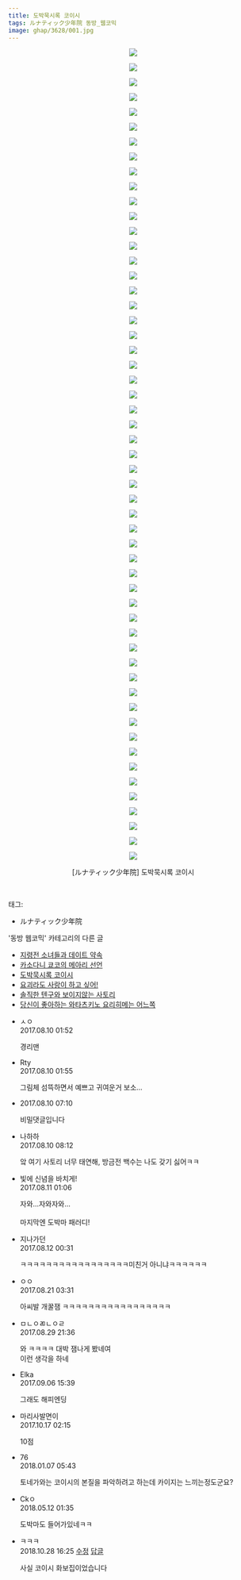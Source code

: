 ```yaml
---
title: 도박묵시록 코이시
tags: ルナティック少年院 동방_웹코믹
image: ghap/3628/001.jpg
---
```

<div class="article">
<p style="text-align: center; clear: none; float: none;"><img src="{{ site.nasurl }}/ghap/3628/001.jpg"/></p>
<p style="text-align: center; clear: none; float: none;"><img src="{{ site.nasurl }}/ghap/3628/002.jpg"/></p>
<p style="text-align: center; clear: none; float: none;"><img src="{{ site.nasurl }}/ghap/3628/003.jpg"/></p>
<p style="text-align: center; clear: none; float: none;"><img src="{{ site.nasurl }}/ghap/3628/004.jpg"/></p>
<p style="text-align: center; clear: none; float: none;"><img src="{{ site.nasurl }}/ghap/3628/005.jpg"/></p>
<p style="text-align: center; clear: none; float: none;"><img src="{{ site.nasurl }}/ghap/3628/006.jpg"/></p>
<p style="text-align: center; clear: none; float: none;"><img src="{{ site.nasurl }}/ghap/3628/007.jpg"/></p>
<p style="text-align: center; clear: none; float: none;"><img src="{{ site.nasurl }}/ghap/3628/008.jpg"/></p>
<p style="text-align: center; clear: none; float: none;"><img src="{{ site.nasurl }}/ghap/3628/009.jpg"/></p>
<p style="text-align: center; clear: none; float: none;"><img src="{{ site.nasurl }}/ghap/3628/010.jpg"/></p>
<p style="text-align: center; clear: none; float: none;"><img src="{{ site.nasurl }}/ghap/3628/011.jpg"/></p>
<p style="text-align: center; clear: none; float: none;"><img src="{{ site.nasurl }}/ghap/3628/012.jpg"/></p>
<p style="text-align: center; clear: none; float: none;"><img src="{{ site.nasurl }}/ghap/3628/013.jpg"/></p>
<p style="text-align: center; clear: none; float: none;"><img src="{{ site.nasurl }}/ghap/3628/014.jpg"/></p>
<p style="text-align: center; clear: none; float: none;"><img src="{{ site.nasurl }}/ghap/3628/015.jpg"/></p>
<p style="text-align: center; clear: none; float: none;"><img src="{{ site.nasurl }}/ghap/3628/016.jpg"/></p>
<p style="text-align: center; clear: none; float: none;"><img src="{{ site.nasurl }}/ghap/3628/017.jpg"/></p>
<p style="text-align: center; clear: none; float: none;"><img src="{{ site.nasurl }}/ghap/3628/018.jpg"/></p>
<p style="text-align: center; clear: none; float: none;"><img src="{{ site.nasurl }}/ghap/3628/019.jpg"/></p>
<p style="text-align: center; clear: none; float: none;"><img src="{{ site.nasurl }}/ghap/3628/020.jpg"/></p>
<p style="text-align: center; clear: none; float: none;"><img src="{{ site.nasurl }}/ghap/3628/021.jpg"/></p>
<p style="text-align: center; clear: none; float: none;"><img src="{{ site.nasurl }}/ghap/3628/022.jpg"/></p>
<p style="text-align: center; clear: none; float: none;"><img src="{{ site.nasurl }}/ghap/3628/023.jpg"/></p>
<p style="text-align: center; clear: none; float: none;"><img src="{{ site.nasurl }}/ghap/3628/024.jpg"/></p>
<p style="text-align: center; clear: none; float: none;"><img src="{{ site.nasurl }}/ghap/3628/025.jpg"/></p>
<p style="text-align: center; clear: none; float: none;"><img src="{{ site.nasurl }}/ghap/3628/026.jpg"/></p>
<p style="text-align: center; clear: none; float: none;"><img src="{{ site.nasurl }}/ghap/3628/027.jpg"/></p>
<p style="text-align: center; clear: none; float: none;"><img src="{{ site.nasurl }}/ghap/3628/028.jpg"/></p>
<p style="text-align: center; clear: none; float: none;"><img src="{{ site.nasurl }}/ghap/3628/029.jpg"/></p>
<p style="text-align: center; clear: none; float: none;"><img src="{{ site.nasurl }}/ghap/3628/030.jpg"/></p>
<p style="text-align: center; clear: none; float: none;"><img src="{{ site.nasurl }}/ghap/3628/031.jpg"/></p>
<p style="text-align: center; clear: none; float: none;"><img src="{{ site.nasurl }}/ghap/3628/032.jpg"/></p>
<p style="text-align: center; clear: none; float: none;"><img src="{{ site.nasurl }}/ghap/3628/033.jpg"/></p>
<p style="text-align: center; clear: none; float: none;"><img src="{{ site.nasurl }}/ghap/3628/034.jpg"/></p>
<p style="text-align: center; clear: none; float: none;"><img src="{{ site.nasurl }}/ghap/3628/035.jpg"/></p>
<p style="text-align: center; clear: none; float: none;"><img src="{{ site.nasurl }}/ghap/3628/036.jpg"/></p>
<p style="text-align: center; clear: none; float: none;"><img src="{{ site.nasurl }}/ghap/3628/037.jpg"/></p>
<p style="text-align: center; clear: none; float: none;"><img src="{{ site.nasurl }}/ghap/3628/038.jpg"/></p>
<p style="text-align: center; clear: none; float: none;"><img src="{{ site.nasurl }}/ghap/3628/039.jpg"/></p>
<p style="text-align: center; clear: none; float: none;"><img src="{{ site.nasurl }}/ghap/3628/040.jpg"/></p>
<p style="text-align: center; clear: none; float: none;"><img src="{{ site.nasurl }}/ghap/3628/041.jpg"/></p>
<p style="text-align: center; clear: none; float: none;"><img src="{{ site.nasurl }}/ghap/3628/042.jpg"/></p>
<p style="text-align: center; clear: none; float: none;"><img src="{{ site.nasurl }}/ghap/3628/043.jpg"/></p>
<p style="text-align: center; clear: none; float: none;"><img src="{{ site.nasurl }}/ghap/3628/044.jpg"/></p>
<p style="text-align: center; clear: none; float: none;"><img src="{{ site.nasurl }}/ghap/3628/045.jpg"/></p>
<p style="text-align: center; clear: none; float: none;"><img src="{{ site.nasurl }}/ghap/3628/046.jpg"/></p>
<p style="text-align: center; clear: none; float: none;"><img src="{{ site.nasurl }}/ghap/3628/047.jpg"/></p>
<p style="text-align: center; clear: none; float: none;"><img src="{{ site.nasurl }}/ghap/3628/048.jpg"/></p>
<p style="text-align: center; clear: none; float: none;"><img src="{{ site.nasurl }}/ghap/3628/049.jpg"/></p>
<p style="text-align: center; clear: none; float: none;"><img src="{{ site.nasurl }}/ghap/3628/050.jpg"/></p>
<p style="text-align: center; clear: none; float: none;"><img src="{{ site.nasurl }}/ghap/3628/051.jpg"/></p>
<p style="text-align: center; clear: none; float: none;"><img src="{{ site.nasurl }}/ghap/3628/052.jpg"/></p>
<p style="text-align: center; clear: none; float: none;"><img src="{{ site.nasurl }}/ghap/3628/053.jpg"/></p>
<p style="text-align: center; clear: none; float: none;"><img src="{{ site.nasurl }}/ghap/3628/054.jpg"/></p>
<p style="text-align: center; clear: none; float: none;"><img src="{{ site.nasurl }}/ghap/3628/055.jpg"/></p>
<p style="text-align: center; clear: none; float: none;">[ルナティック少年院] 도박묵시록 코이시</p>
<p><br/></p>
</div><div class="tagTrail">
<p>태그: </p>
<ul>
<li>ルナティック少年院</li>
</ul>
</div><div class="another">
<p>'동방 웹코믹' 카테고리의 다른 글</p>
<ul>
<li><a href="/2017-08-10-ghap_3632">지령전 소녀들과 데이트 약속</a></li>
<li><a href="/2017-08-10-ghap_3631">카소다니 쿄코의 메아리 선언</a></li>
<li><a href="/2017-08-10-ghap_3628">도박묵시록 코이시</a></li>
<li><a href="/2017-08-03-ghap_3611">요괴라도 사랑이 하고 싶어!</a></li>
<li><a href="/2017-07-21-ghap_3593">솔직한 텐구와 보이지않는 사토리</a></li>
<li><a href="/2017-07-21-ghap_3590">당신이 좋아하는 와타츠키노 요리히메는 어느쪽</a></li>
</ul>
</div><div class="cb_module cb_fluid">
<div class="cb_wrt cb_profile">
<div class="comment">
<ul>
<li class="cb_thumb_off" id="comment15055689">
<div class="cb_comment_area">
<div class="cb_info_area">
<div class="cb_section">
<span class="cb_nick_name">ㅅㅇ</span>
</div>
<div class="cb_section">
<span class="cb_date">2017.08.10 01:52 </span>
</div>
</div>
<div class="cb_dsc_comment">
<p class="cb_dsc">
											경리맨
										</p>
</div>
</div></li>
<li class="cb_thumb_off" id="comment15055691">
<div class="cb_comment_area">
<div class="cb_info_area">
<div class="cb_section">
<span class="cb_nick_name">Rty</span>
</div>
<div class="cb_section">
<span class="cb_date">2017.08.10 01:55 </span>
</div>
</div>
<div class="cb_dsc_comment">
<p class="cb_dsc">
											그림체 섬뜩하면서 예쁘고 귀여운거 보소...
										</p>
</div>
</div></li>
<li class="cb_thumb_off" id="comment15055787">
<div class="cb_comment_area">
<div class="cb_info_area">
<div class="cb_section">
<span class="cb_nick_name"></span>
</div>
<div class="cb_section">
<span class="cb_date">2017.08.10 07:10</span>
</div>
</div>
<div class="cb_dsc_comment">
<p class="cb_dsc">
											비밀댓글입니다
										</p>
</div>
</div></li>
<li class="cb_thumb_off" id="comment15055803">
<div class="cb_comment_area">
<div class="cb_info_area">
<div class="cb_section">
<span class="cb_nick_name">나하하</span>
</div>
<div class="cb_section">
<span class="cb_date">2017.08.10 08:12 </span>
</div>
</div>
<div class="cb_dsc_comment">
<p class="cb_dsc">
											앜 여기 사토리 너무 태연해, 방금전 백수는 나도 갖기 싫어ㅋㅋ
										</p>
</div>
</div></li>
<li class="cb_thumb_off" id="comment15056558">
<div class="cb_comment_area">
<div class="cb_info_area">
<div class="cb_section">
<span class="cb_nick_name">빛에 신념을 바치게!</span>
</div>
<div class="cb_section">
<span class="cb_date">2017.08.11 01:06 </span>
</div>
</div>
<div class="cb_dsc_comment">
<p class="cb_dsc">
											자와...자와자와...<br/>
<br/>
마지막엔 도박마 패러디!
										</p>
</div>
</div></li>
<li class="cb_thumb_off" id="comment15057439">
<div class="cb_comment_area">
<div class="cb_info_area">
<div class="cb_section">
<span class="cb_nick_name">지나가던</span>
</div>
<div class="cb_section">
<span class="cb_date">2017.08.12 00:31 </span>
</div>
</div>
<div class="cb_dsc_comment">
<p class="cb_dsc">
											ㅋㅋㅋㅋㅋㅋㅋㅋㅋㅋㅋㅋㅋㅋㅋㅋㅋ미친거 아니냐ㅋㅋㅋㅋㅋㅋ
										</p>
</div>
</div></li>
<li class="cb_thumb_off" id="comment15064577">
<div class="cb_comment_area">
<div class="cb_info_area">
<div class="cb_section">
<span class="cb_nick_name">ㅇㅇ</span>
</div>
<div class="cb_section">
<span class="cb_date">2017.08.21 03:31 </span>
</div>
</div>
<div class="cb_dsc_comment">
<p class="cb_dsc">
											아씨발 개꿀잼 ㅋㅋㅋㅋㅋㅋㅋㅋㅋㅋㅋㅋㅋㅋㅋㅋㅋ
										</p>
</div>
</div></li>
<li class="cb_thumb_off" id="comment15071206">
<div class="cb_comment_area">
<div class="cb_info_area">
<div class="cb_section">
<span class="cb_nick_name">ㅁㄴㅇㄻㄴㅇㄹ</span>
</div>
<div class="cb_section">
<span class="cb_date">2017.08.29 21:36 </span>
</div>
</div>
<div class="cb_dsc_comment">
<p class="cb_dsc">
											와 ㅋㅋㅋㅋ 대박 잼나게 봤네여<br/>
이런 생각을 하네
										</p>
</div>
</div></li>
<li class="cb_thumb_off" id="comment15077538">
<div class="cb_comment_area">
<div class="cb_info_area">
<div class="cb_section">
<span class="cb_nick_name">Elka</span>
</div>
<div class="cb_section">
<span class="cb_date">2017.09.06 15:39 </span>
</div>
</div>
<div class="cb_dsc_comment">
<p class="cb_dsc">
											그래도 해피엔딩
										</p>
</div>
</div></li>
<li class="cb_thumb_off" id="comment15107179">
<div class="cb_comment_area">
<div class="cb_info_area">
<div class="cb_section">
<span class="cb_nick_name">마리사발면이</span>
</div>
<div class="cb_section">
<span class="cb_date">2017.10.17 02:15 </span>
</div>
</div>
<div class="cb_dsc_comment">
<p class="cb_dsc">
											10점
										</p>
</div>
</div></li>
<li class="cb_thumb_off" id="comment15168282">
<div class="cb_comment_area">
<div class="cb_info_area">
<div class="cb_section">
<span class="cb_nick_name">76</span>
</div>
<div class="cb_section">
<span class="cb_date">2018.01.07 05:43 </span>
</div>
</div>
<div class="cb_dsc_comment">
<p class="cb_dsc">
											토네가와는 코이시의 본질을 파악하려고 하는데 카이지는 느끼는정도군요?
										</p>
</div>
</div></li>
<li class="cb_thumb_off" id="comment15254403">
<div class="cb_comment_area">
<div class="cb_info_area">
<div class="cb_section">
<span class="cb_nick_name">Ckㅇ</span>
</div>
<div class="cb_section">
<span class="cb_date">2018.05.12 01:35 </span>
</div>
</div>
<div class="cb_dsc_comment">
<p class="cb_dsc">
											도박마도 들어가있네ㅋㅋ
										</p>
</div>
</div></li>
<li class="cb_thumb_off" id="comment15363941">
<div class="cb_comment_area">
<div class="cb_info_area">
<div class="cb_section">
<span class="cb_nick_name">ㅋㅋㅋ</span>
</div>
<div class="cb_section">
<span class="cb_date">2018.10.28 16:25 </span>
<span><a class="edit" href="javascript:void(0)" onclick="deleteComment(15363941);return false"><span class="glyphicon glyphicon-edit"></span> 수정</a></span>
<span><a class="reply" href="javascript:void(0)" onclick="commentComment(15363941); return false"><span class="glyphicon glyphicon-share-alt"></span> 답글</a></span>
</div>
</div>
<div class="cb_dsc_comment">
<p class="cb_dsc">
											사실 코이시 화보집이었습니다
										</p>
</div>
</div></li>
</ul>
</div>
</div><!-- commentList close -->
</div>